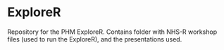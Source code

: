 # ExploreR
Repository for the PHM ExploreR. Contains folder with NHS-R workshop files (used to run the ExploreR), and the presentations used.

